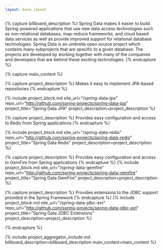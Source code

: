 ```yaml
---
layout: base_layout
---
```


{% capture billboard_description %}
Spring Data makes it easier to build Spring-powered applications that use new data access technologies such as non-relational databases, map-reduce frameworks, and cloud based data services as well as provide improved support for relational database technologies. Spring Data is an umbrella open source project which contains many subprojects that are specific to a given database. The projects are developed by working together with many of the companies and developers that are behind these exciting technologies.
{% endcapture %}

{% capture main_content %}

<!-- Spring Data JPA -->
{% capture project_description %}
Makes it easy to implement JPA-based repositories
{% endcapture %}

{% include project_block.md site_url="/spring-data-jpa" repo_url="http://github.com/spring-projects/spring-data-jpa" project_title="Spring Data JPA" project_description=project_description %}

<!-- Spring Data Redis -->
{% capture project_description %}
Provides easy configuration and access to Redis from Spring applications
{% endcapture %}

{% include project_block.md site_url="/spring-data-redis" repo_url="http://github.com/spring-projects/spring-data-redis" project_title="Spring Data Redis" project_description=project_description %}

<!--Spring Data GemFire -->
{% capture project_description %}
Provides easy configuration and access to GemFire from Spring applications
{% endcapture %}
{% include project_block.md site_url="/spring-data-gemfire" repo_url="http://github.com/spring-projects/spring-data-gemfire" project_title="Spring Data GemFire" project_description=project_description %}

<!--Spring Data JDBC Extensions -->
{% capture project_description %}
Provides extensions to the JDBC support provided in the Spring Framework
{% endcapture %}
{% include project_block.md site_url="/spring-data-jdbc-ext" repo_url="http://github.com/spring-projects/spring-data-jdbc-ext" project_title="Spring Data JDBC Extensions" project_description=project_description %}

<!-- end main_content -->
{% endcapture %}

{% include project_aggregator_include.md billboard_description=billboard_description main_content=main_content %}
